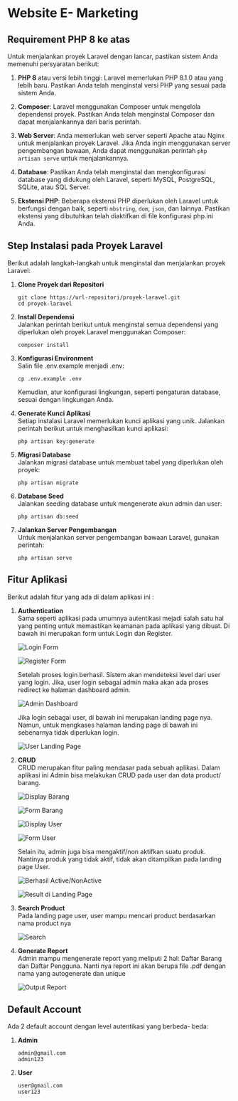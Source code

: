 # Website E- Marketing

## Requirement PHP 8 ke atas

Untuk menjalankan proyek Laravel dengan lancar, pastikan sistem Anda memenuhi persyaratan berikut:

1. **PHP 8** atau versi lebih tinggi: Laravel memerlukan PHP 8.1.0 atau yang lebih baru. Pastikan Anda telah menginstal versi PHP yang sesuai pada sistem Anda.

2. **Composer**: Laravel menggunakan Composer untuk mengelola dependensi proyek. Pastikan Anda telah menginstal Composer dan dapat menjalankannya dari baris perintah.

3. **Web Server**: Anda memerlukan web server seperti Apache atau Nginx untuk menjalankan proyek Laravel. Jika Anda ingin menggunakan server pengembangan bawaan, Anda dapat menggunakan perintah `php artisan serve` untuk menjalankannya.

4. **Database**: Pastikan Anda telah menginstal dan mengkonfigurasi database yang didukung oleh Laravel, seperti MySQL, PostgreSQL, SQLite, atau SQL Server.

5. **Ekstensi PHP**: Beberapa ekstensi PHP diperlukan oleh Laravel untuk berfungsi dengan baik, seperti `mbstring`, `dom`, `json`, dan lainnya. Pastikan ekstensi yang dibutuhkan telah diaktifkan di file konfigurasi php.ini Anda.

## Step Instalasi pada Proyek Laravel

Berikut adalah langkah-langkah untuk menginstal dan menjalankan proyek Laravel:

1. **Clone Proyek dari Repositori**
   ```
   git clone https://url-repositori/proyek-laravel.git
   cd proyek-laravel
   ```

2.  **Install Dependensi**\
   Jalankan perintah berikut untuk menginstal semua dependensi yang diperlukan oleh proyek Laravel menggunakan Composer:
    ```
    composer install
    ```
    
4.  **Konfigurasi Environment**\
    Salin file .env.example menjadi .env:
    ```
    cp .env.example .env
    ```
    Kemudian, atur konfigurasi lingkungan, seperti pengaturan database, sesuai dengan lingkungan Anda.
    
5.  **Generate Kunci Aplikasi**\
    Setiap instalasi Laravel memerlukan kunci aplikasi yang unik. Jalankan perintah berikut untuk menghasilkan kunci aplikasi:
    ```
    php artisan key:generate
    ```
    
7.  **Migrasi Database**\
    Jalankan migrasi database untuk membuat tabel yang diperlukan oleh proyek:
    ```
    php artisan migrate
    ```

7.  **Database Seed**\
    Jalankan seeding database untuk mengenerate akun admin dan user:
    ```
    php artisan db:seed
    ```
    
8.  **Jalankan Server Pengembangan**\
    Untuk menjalankan server pengembangan bawaan Laravel, gunakan perintah:
    ```
    php artisan serve
    ```

## Fitur Aplikasi

Berikut adalah fitur yang ada di dalam aplikasi ini :
1.  **Authentication**\
    Sama seperti aplikasi pada umumnya autentikasi mejadi salah satu hal yang penting untuk memastikan keamanan pada aplikasi yang dibuat. Di bawah ini merupakan form untuk Login dan Register.

    ![Login Form](https://github.com/bar00ng/emarketing_php8/blob/main/public/app_screenshots/login_page.PNG?raw=true)

    ![Register Form](https://github.com/bar00ng/emarketing_php8/blob/main/public/app_screenshots/register_page.PNG?raw=true)

    Setelah proses login berhasil. Sistem akan mendeteksi level dari user yang login. Jika, user login sebagai admin maka akan ada proses redirect ke halaman dashboard admin. 
    
    ![Admin Dashboard](https://github.com/bar00ng/emarketing_php8/blob/main/public/app_screenshots/admin_dashboard.PNG?raw=true)

    Jika login sebagai user, di bawah ini merupakan landing page nya. Namun, untuk mengkases halaman landing page di bawah ini sebenarnya tidak diperlukan login.

    ![User Landing Page](https://github.com/bar00ng/emarketing_php8/blob/main/public/app_screenshots/landing_page.PNG?raw=true)

2.  **CRUD**\
    CRUD merupakan fitur paling mendasar pada sebuah aplikasi. Dalam aplikasi ini Admin bisa melakukan CRUD pada user dan data product/ barang.

    ![Display Barang](https://github.com/bar00ng/emarketing_php8/blob/main/public/app_screenshots/daftar_barang.PNG?raw=true)

    ![Form Barang](https://github.com/bar00ng/emarketing_php8/blob/main/public/app_screenshots/form_barang.PNG?raw=true)

    ![Display User](https://github.com/bar00ng/emarketing_php8/blob/main/public/app_screenshots/daftar_pengguna.PNG?raw=true)

    ![Form User](https://github.com/bar00ng/emarketing_php8/blob/main/public/app_screenshots/form_pengguna.PNG?raw=true)

    Selain itu, admin juga bisa mengaktif/non aktifkan suatu produk. Nantinya produk yang tidak aktif, tidak akan ditampilkan pada landing page User.

    ![Berhasil Active/NonActive](https://github.com/bar00ng/emarketing_php8/blob/main/public/app_screenshots/daftar_barang_2.PNG?raw=true)

    ![Result di Landing Page](https://github.com/bar00ng/emarketing_php8/blob/main/public/app_screenshots/landing_page_2.PNG?raw=true)

3.  **Search Product**\
    Pada landing page user, user mampu mencari product berdasarkan nama product nya

    ![Search](https://github.com/bar00ng/emarketing_php8/blob/main/public/app_screenshots/landing_page_3.PNG?raw=true)

4.  **Generate Report**\
    Admin mampu mengenerate report yang meliputi 2 hal: Daftar Barang dan Daftar Pengguna. Nanti nya report ini akan berupa file .pdf dengan nama yang autogenerate dan unique
    
    ![Output Report]()

## Default Account
Ada 2 default account dengan level autentikasi yang berbeda- beda: 
1.  **Admin**
    ```
    admin@gmail.com
    admin123
    ```

2.  **User**
    ```
    user@gmail.com
    user123
    ```